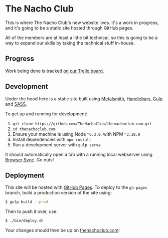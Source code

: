 # The Nacho Club

This is where The Nacho Club's new website lives. It's a work in progress, and
it's going to be a static site hosted through GitHub pages.

All of the members are at least a little bit technical, so this is going to be a
way to expand our skills by taking the technical stuff in-house.


## Progress

Work being done is tracked [on our Trello board][trello-board].


## Development

Under the hood here is a static site built using [Metalsmith][metalsmith],
[Handlebars][handlebars], [Gulp][gulp] and [SASS][sass].

To get up and running for development:

1. `git clone https://github.com/TheNachoClub/thenachoclub.com.git`
2. `cd thenachoclub.com`
3. Ensure your machine is using Node `^6.3.0`, with NPM `^3.10.0`
4. Install dependencies with `npm install`
5. Run a development server with `gulp serve`

It should automatically open a tab with a running local webserver using
[Browser Sync][browser-sync]. Go nuts!


## Deployment

This site will be hosted with [GitHub Pages][github-pages]. To deploy to the
`gh-pages` branch, build a production version of the site using:

```bash
$ gulp build --prod
```

Then to push it over, use:

```bash
$ ./bin/deploy.sh
```

Your changes should then be up on [thenachoclub.com][the-nacho-club]!

[metalsmith]: (http://www.metalsmith.io/)
[handlebars]: (http://handlebarsjs.com/)
[sass]: (http://sass-lang.com/)
[gulp]: (http://gulpjs.com/)
[browser-sync]: (https://www.browsersync.io/)
[trello-board]: (https://trello.com/b/IfaflIpq/the-nacho-club)
[github-pages]: (https://pages.github.com/)
[the-nacho-club]: (https://thenachoclub.github.io/thenachoclub.com/)